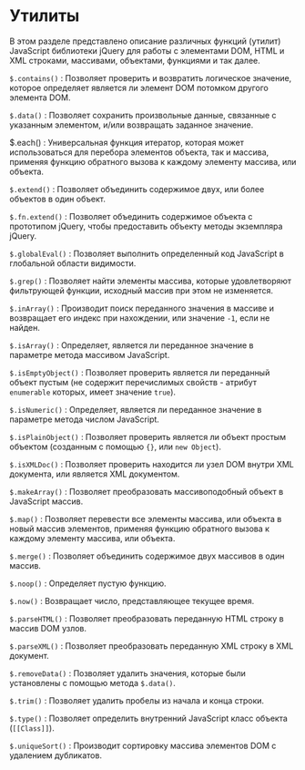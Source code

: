 # Утилиты

В этом разделе представлено описание различных функций (утилит) JavaScript библиотеки jQuery для работы с элементами DOM, HTML и XML строками, массивами, объектами, функциями и так далее.

`$.contains()`
: Позволяет проверить и возвратить логическое значение, которое определяет является ли элемент DOM потомком другого элемента DOM.

`$.data()`
: Позволяет сохранить произвольные данные, связанные с указанным элементом, и/или возвращать заданное значение.

\$.each()
: Универсальная функция итератор, которая может использоваться для перебора элементов объекта, так и массива, применяя функцию обратного вызова к каждому элементу массива, или объекта.

`$.extend()`
: Позволяет объединить содержимое двух, или более объектов в один объект.

`$.fn.extend()`
: Позволяет объединить содержимое объекта с прототипом jQuery, чтобы предоставить объекту методы экземпляра jQuery.

`$.globalEval()`
: Позволяет выполнить определенный код JavaScript в глобальной области видимости.

`$.grep()`
: Позволяет найти элементы массива, которые удовлетворяют фильтрующей функции, исходный массив при этом не изменяется.

`$.inArray()`
: Производит поиск переданного значения в массиве и возвращает его индекс при нахождении, или значение `-1`, если не найден.

`$.isArray()`
: Определяет, является ли переданное значение в параметре метода массивом JavaScript.

`$.isEmptyObject()`
: Позволяет проверить является ли переданный объект пустым (не содержит перечислимых свойств - атрибут `enumerable` которых, имеет значение `true`).

`$.isNumeric()`
: Определяет, является ли переданное значение в параметре метода числом JavaScript.

`$.isPlainObject()`
: Позволяет проверить является ли объект простым объектом (созданным с помощью `{}`, или `new Object`).

`$.isXMLDoc()`
: Позволяет проверить находится ли узел DOM внутри XML документа, или является XML документом.

`$.makeArray()`
: Позволяет преобразовать массивоподобный объект в JavaScript массив.

`$.map()`
: Позволяет перевести все элементы массива, или объекта в новый массив элементов, применяя функцию обратного вызова к каждому элементу массива, или объекта.

`$.merge()`
: Позволяет объединить содержимое двух массивов в один массив.

`$.noop()`
: Определяет пустую функцию.

`$.now()`
: Возвращает число, представляющее текущее время.

`$.parseHTML()`
: Позволяет преобразовать переданную HTML строку в массив DOM узлов.

`$.parseXML()`
: Позволяет преобразовать переданную XML строку в XML документ.

`$.removeData()`
: Позволяет удалить значения, которые были установлены с помощью метода `$.data()`.

`$.trim()`
: Позволяет удалить пробелы из начала и конца строки.

`$.type()`
: Позволяет определить внутренний JavaScript класс объекта (`[[Class]]`).

`$.uniqueSort()`
: Производит сортировку массива элементов DOM с удалением дубликатов.

